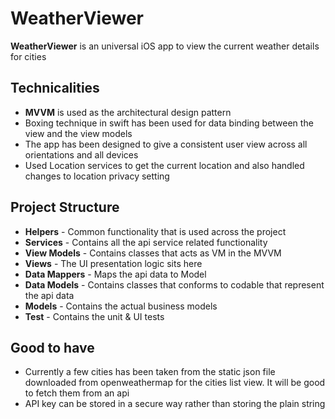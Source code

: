 # WeatherViewer

**WeatherViewer** is an universal iOS app to view the current weather details for cities

## Technicalities
- **MVVM** is used as the architectural design pattern
- Boxing technique in swift has been used for data binding between the view and the view models
- The app has been designed to give a consistent user view across all orientations and all devices
- Used Location services to get the current location and also handled changes to location privacy setting 

## Project Structure
- **Helpers** - Common functionality that is used across the project
- **Services** - Contains all the api service related functionality
- **View Models** - Contains classes that acts as VM in the MVVM
- **Views** - The UI presentation logic sits here
- **Data Mappers** - Maps the api data to Model
- **Data Models** - Contains classes that conforms to codable that represent the api data
- **Models** - Contains the actual business models
- **Test** - Contains the unit & UI tests

## Good to have
- Currently a few cities has been taken from the static json file downloaded from openweathermap for the cities list view. It will be good to fetch them from an api
- API key can be stored in a secure way rather than storing the plain string
